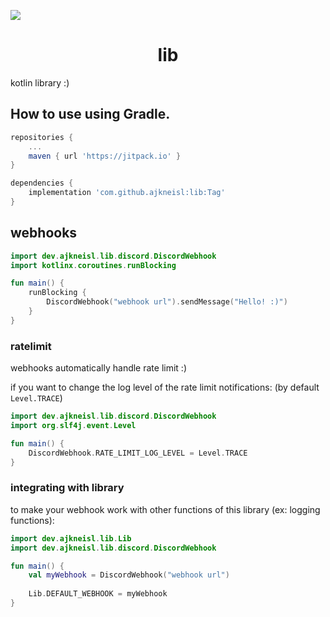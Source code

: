 [![](https://jitpack.io/v/ajkneisl/lib.svg)](https://jitpack.io/#ajkneisl/lib)
<h1 align="center">lib</h1>
kotlin library :)

## How to use using Gradle.
```groovy
repositories {
    ...
    maven { url 'https://jitpack.io' }
}

dependencies {
    implementation 'com.github.ajkneisl:lib:Tag'
}
```

## webhooks
```kotlin
import dev.ajkneisl.lib.discord.DiscordWebhook
import kotlinx.coroutines.runBlocking

fun main() {
    runBlocking { 
        DiscordWebhook("webhook url").sendMessage("Hello! :)")
    }
}

```

### ratelimit
webhooks automatically handle rate limit :)

if you want to change the log level of the rate limit notifications: (by default `Level.TRACE`)
```kotlin
import dev.ajkneisl.lib.discord.DiscordWebhook
import org.slf4j.event.Level

fun main() {
    DiscordWebhook.RATE_LIMIT_LOG_LEVEL = Level.TRACE
}
```

### integrating with library
to make your webhook work with other functions of this library (ex: logging functions):
```kotlin
import dev.ajkneisl.lib.Lib
import dev.ajkneisl.lib.discord.DiscordWebhook

fun main() {
    val myWebhook = DiscordWebhook("webhook url")
    
    Lib.DEFAULT_WEBHOOK = myWebhook
}
```
